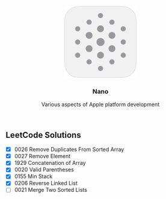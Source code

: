 <p align="center">
  <img src="../Assets/nanoLight.png" width="192" />
  <br />
  <h3 align="center">Nano</h3>
  <p align="center">Various aspects of Apple platform development</p>
</p>

<br />

## LeetCode Solutions

- [x] 0026 Remove Duplicates From Sorted Array
- [x] 0027 Remove Element
- [x] 1929 Concatenation of Array
- [x] 0020 Valid Parentheses
- [x] 0155 Min Stack
- [x] 0206 Reverse Linked List
- [ ] 0021 Merge Two Sorted Lists
